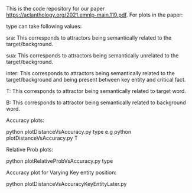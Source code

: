 This is the code repository for our paper https://aclanthology.org/2021.emnlp-main.119.pdf.
For plots in the paper:

type can take following values:

sra: This corresponds to attractors being semantically related to the target/background.

sua: This corresponds to attractors being semantically unrelated to the target/background.

inter: This corresponds to attractors being semantically related to the target/background and being present between key entity and critical fact.

T: This corresponds to attractor being semantically related to target word.

B: This corresponds to attractor being semantically related to background word.

Accuracy plots:

python plotDistanceVsAccuracy.py type 
e.g python plotDistanceVsAccuracy.py T

Relative Prob plots:

python plotRelativeProbVsAccuracy.py type

Accuracy plot for Varying Key entity position:

python plotDistanceVsAccuracyKeyEntityLater.py



